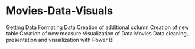 # Movies-Data-Visuals
Getting Data
Formating Data
Creation of additional column
Creation of new table
Creation of new measure
Visualization of Data
Movies Data cleaning, presentation and visualization with Power BI
